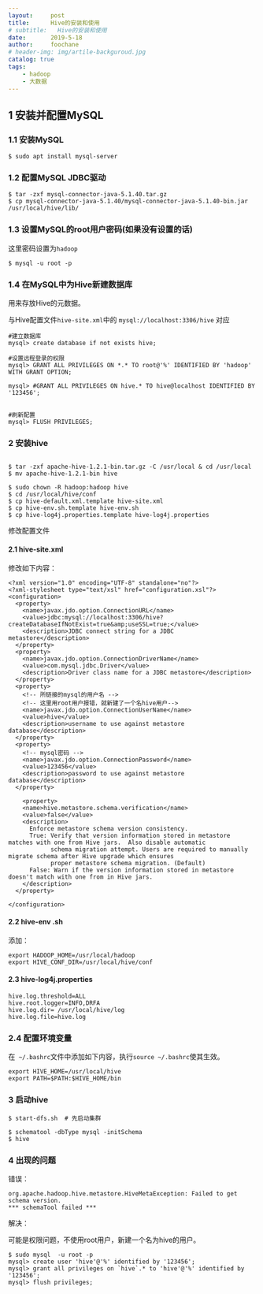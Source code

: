 ```yaml
---
layout:     post
title:      Hive的安装和使用
# subtitle:   Hive的安装和使用
date:       2019-5-18
author:     foochane
# header-img: img/artile-backguroud.jpg
catalog: true
tags:
    - hadoop
    - 大数据
---
```




<!-- 
###  用到的安装包： 
- apache-hive-3.1.1-bin.tar.gz
- mysql-connector-java-5.1.40.tar.gz -->


## 1 安装并配置MySQL

### 1.1 安装MySQL

```
$ sudo apt install mysql-server
```

### 1.2 配置MySQL JDBC驱动

```
$ tar -zxf mysql-connector-java-5.1.40.tar.gz 
$ cp mysql-connector-java-5.1.40/mysql-connector-java-5.1.40-bin.jar /usr/local/hive/lib/
```

### 1.3 设置MySQL的root用户密码(如果没有设置的话)

这里密码设置为`hadoop`
```
$ mysql -u root -p
```

### 1.4 在MySQL中为Hive新建数据库

用来存放Hive的元数据。

与Hive配置文件`hive-site.xml`中的 `mysql://localhost:3306/hive` 对应

```
#建立数据库
mysql> create database if not exists hive;

#设置远程登录的权限
mysql> GRANT ALL PRIVILEGES ON *.* TO root@'%' IDENTIFIED BY 'hadoop' WITH GRANT OPTION;

mysql> #GRANT ALL PRIVILEGES ON hive.* TO hive@localhost IDENTIFIED BY '123456';


#刷新配置
mysql> FLUSH PRIVILEGES;
```

### 2 安装hive

```

$ tar -zxf apache-hive-1.2.1-bin.tar.gz -C /usr/local & cd /usr/local
$ mv apache-hive-1.2.1-bin hive

$ sudo chown -R hadoop:hadoop hive
$ cd /usr/local/hive/conf
$ cp hive-default.xml.template hive-site.xml
$ cp hive-env.sh.template hive-env.sh
$ cp hive-log4j.properties.template hive-log4j.properties
```



修改配置文件

#### 2.1 hive-site.xml

修改如下内容：
```
<?xml version="1.0" encoding="UTF-8" standalone="no"?>
<?xml-stylesheet type="text/xsl" href="configuration.xsl"?>
<configuration>
  <property>
    <name>javax.jdo.option.ConnectionURL</name>
    <value>jdbc:mysql://localhost:3306/hive?createDatabaseIfNotExist=true&amp;useSSL=true;</value>
    <description>JDBC connect string for a JDBC metastore</description>
  </property>
  <property>
    <name>javax.jdo.option.ConnectionDriverName</name>
    <value>com.mysql.jdbc.Driver</value>
    <description>Driver class name for a JDBC metastore</description>
  </property>
  <property>
    <!-- 所链接的mysql的用户名 -->
    <!-- 这里用root用户报错，就新建了一个名hive用户-->
    <name>javax.jdo.option.ConnectionUserName</name>
    <value>hive</value>
    <description>username to use against metastore database</description>
  </property>
  <property>
    <!-- mysql密码 -->
    <name>javax.jdo.option.ConnectionPassword</name>
    <value>123456</value>
    <description>password to use against metastore database</description>
  </property>

    <property>
    <name>hive.metastore.schema.verification</name>
    <value>false</value>
    <description>
      Enforce metastore schema version consistency.
      True: Verify that version information stored in metastore matches with one from Hive jars.  Also disable automatic
            schema migration attempt. Users are required to manually migrate schema after Hive upgrade which ensures
            proper metastore schema migration. (Default)
      False: Warn if the version information stored in metastore doesn't match with one from in Hive jars.
    </description>
  </property>

</configuration>
```



#### 2.2 hive-env .sh

添加：

```
export HADOOP_HOME=/usr/local/hadoop
export HIVE_CONF_DIR=/usr/local/hive/conf
```

#### 2.3 hive-log4j.properties

```
hive.log.threshold=ALL
hive.root.logger=INFO,DRFA
hive.log.dir= /usr/local/hive/log
hive.log.file=hive.log
```

### 2.4 配置环境变量

在` ~/.bashrc`文件中添加如下内容，执行`source ~/.bashrc`使其生效。

```
export HIVE_HOME=/usr/local/hive
export PATH=$PATH:$HIVE_HOME/bin
```

### 3 启动hive

```
$ start-dfs.sh  # 先启动集群

$ schematool -dbType mysql -initSchema
$ hive

```

### 4 出现的问题

错误：
```
org.apache.hadoop.hive.metastore.HiveMetaException: Failed to get schema version.
*** schemaTool failed ***
```

解决：

可能是权限问题，不使用root用户，新建一个名为hive的用户。
```
$ sudo mysql  -u root -p
mysql> create user 'hive'@'%' identified by '123456';  
mysql> grant all privileges on `hive`.* to 'hive'@'%' identified by '123456';  
mysql> flush privileges;
```





